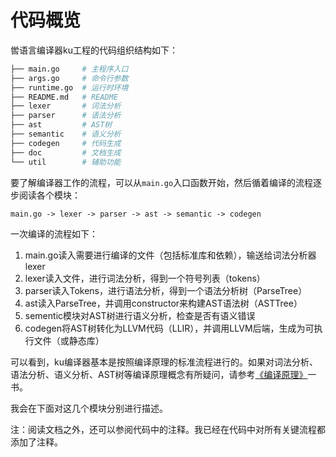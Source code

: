 # 代码概览

喾语言编译器ku工程的代码组织结构如下：

```bash
├── main.go     # 主程序入口
├── args.go     # 命令行参数
├── runtime.go  # 运行时环境
├── README.md   # README
├── lexer       # 词法分析
├── parser      # 语法分析
├── ast         # AST树
├── semantic    # 语义分析
├── codegen     # 代码生成
├── doc         # 文档生成
└── util        # 辅助功能
```

要了解编译器工作的流程，可以从`main.go`入口函数开始，然后循着编译的流程逐步阅读各个模块：

```
main.go -> lexer -> parser -> ast -> semantic -> codegen
```

一次编译的流程如下：

1. main.go读入需要进行编译的文件（包括标准库和依赖），输送给词法分析器lexer
2. lexer读入文件，进行词法分析，得到一个符号列表（tokens）
3. parser读入Tokens，进行语法分析，得到一个语法分析树（ParseTree）
4. ast读入ParseTree，并调用constructor来构建AST语法树（ASTTree）
5. sementic模块对AST树进行语义分析，检查是否有语义错误
6. codegen将AST树转化为LLVM代码（LLIR），并调用LLVM后端，生成为可执行文件（或静态库）

可以看到，ku编译器基本是按照编译原理的标准流程进行的。如果对词法分析、语法分析、语义分析、AST树等编译原理概念有所疑问，请参考[《编译原理》](https://book.douban.com/subject/3296317/)一书。

我会在下面对这几个模块分别进行描述。

注：阅读文档之外，还可以参阅代码中的注释。我已经在代码中对所有关键流程都添加了注释。